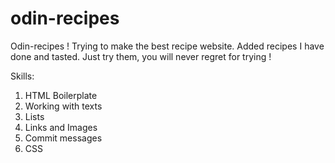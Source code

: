 # odin-recipes
Odin-recipes ! Trying to make the best recipe website.
Added recipes I have done and tasted.
Just try them, you will never regret for trying !

Skills:
1. HTML Boilerplate
2. Working with texts
3. Lists
4. Links and Images
5. Commit messages
6. CSS
